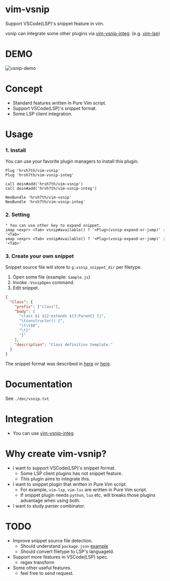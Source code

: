 # vim-vsnip

Support VSCode(LSP)'s snippet feature in vim.

vsnip can integrate some other plugins via [vim-vsnip-integ](https://github.com/hrsh7th/vim-vsnip-integ). (e.g. [vim-lsp](https://github.com/prabirshrestha/vim-lsp))


# DEMO

![vsnip-demo](https://user-images.githubusercontent.com/629908/70024306-0d1a3b00-15dd-11ea-87ec-d5c648b763ab.gif)


# Concept

- Standard features written in Pure Vim script.
- Support VSCode(LSP)'s snippet format.
- Some LSP client integration.


# Usage

### 1. Install

You can use your favorite plugin managers to install this plugin.

```viml
Plug 'hrsh7th/vim-vsnip'
Plug 'hrsh7th/vim-vsnip-integ'

call dein#add('hrsh7th/vim-vsnip')
call dein#add('hrsh7th/vim-vsnip-integ')

NeoBundle 'hrsh7th/vim-vsnip'
NeoBundle 'hrsh7th/vim-vsnip-integ'
```

### 2. Setting

```viml
" You can use other key to expand snippet.
imap <expr> <Tab> vsnip#available() ? '<Plug>(vsnip-expand-or-jump)' : '<Tab>'
smap <expr> <Tab> vsnip#available() ? '<Plug>(vsnip-expand-or-jump)' : '<Tab>'
```

### 3. Create your own snippet

Snippet source file will store to `g:vsnip_snippet_dir` per filetype.

1. Open some file (example: `Sample.js`)
2. Invoke `:VsnipOpen` command.
3. Edit snippet.

```json
{
  "Class": {
    "prefix": ["class"],
    "body": [
      "class $1 ${2:extends ${3:Parent} }{",
      "\tconstructor() {",
      "\t\t$0",
      "\t}"
      "}"
    ],
    "description": "Class definition template."
  }
}
```

The snippet format was described in [here](https://code.visualstudio.com/docs/editor/userdefinedsnippets#_snippet-syntax) or [here](https://github.com/Microsoft/language-server-protocol/blob/master/snippetSyntax.md).


# Documentation

See `./doc/vsnip.txt`


# Integration

- You can use [vim-vsnip-integ](https://github.com/hrsh7th/vim-vsnip-integ)


# Why create vim-vsnip?

- I want to support VSCode(LSP)'s snippet format.
    - Some LSP client plugins has not snippet feature.
    - This plugin aims to integrate this.
- I want to snippet plugin that written in Pure Vim script.
    - For example, `vim-lsp`, `vim-lsc` are written in Pure Vim script.
    - If snippet plugin needs `python`, `lua` etc, will breaks those plugins advantage when using both.
- I want to study parser combinator.


# TODO

- Improve snippet source file detection.
    - Should understand `package.json` [example](https://github.com/xabikos/vscode-react/blob/master/package.json#L22)
    - Should convert filetype to LSP's languageId.
- Support more features in VSCode(LSP) spec.
    - regex transform
- Some other useful features.
    - feel free to send request.

